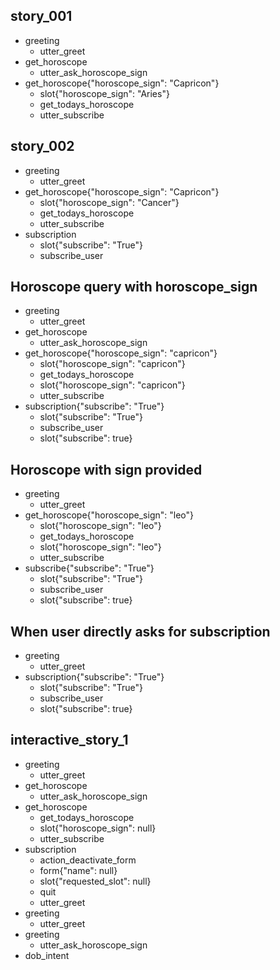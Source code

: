 ## story_001
* greeting
  - utter_greet
* get_horoscope
  - utter_ask_horoscope_sign
* get_horoscope{"horoscope_sign": "Capricon"}
  - slot{"horoscope_sign": "Aries"}
  - get_todays_horoscope
  - utter_subscribe

## story_002
* greeting
  - utter_greet
* get_horoscope{"horoscope_sign": "Capricon"}
  - slot{"horoscope_sign": "Cancer"}
  - get_todays_horoscope
  - utter_subscribe
* subscription
  - slot{"subscribe": "True"}
  - subscribe_user

## Horoscope query with horoscope_sign
* greeting
  - utter_greet
* get_horoscope
  - utter_ask_horoscope_sign
* get_horoscope{"horoscope_sign": "capricon"}
  - slot{"horoscope_sign": "capricon"}
  - get_todays_horoscope
  - slot{"horoscope_sign": "capricon"}
  - utter_subscribe
* subscription{"subscribe": "True"}
  - slot{"subscribe": "True"}
  - subscribe_user
  - slot{"subscribe": true}

## Horoscope with sign provided
* greeting
  - utter_greet
* get_horoscope{"horoscope_sign": "leo"}
  - slot{"horoscope_sign": "leo"}
  - get_todays_horoscope
  - slot{"horoscope_sign": "leo"}
  - utter_subscribe
* subscribe{"subscribe": "True"}
  - slot{"subscribe": "True"}
  - subscribe_user
  - slot{"subscribe": true}

## When user directly asks for subscription
* greeting
  - utter_greet
* subscription{"subscribe": "True"}
  - slot{"subscribe": "True"}
  - subscribe_user
  - slot{"subscribe": true}

## interactive_story_1
* greeting
    - utter_greet
* get_horoscope
    - utter_ask_horoscope_sign
* get_horoscope
    - get_todays_horoscope
    - slot{"horoscope_sign": null}
    - utter_subscribe
* subscription
    - action_deactivate_form
    - form{"name": null}
    - slot{"requested_slot": null}
    - quit
    - utter_greet
* greeting
    - utter_greet
* greeting
    - utter_ask_horoscope_sign
* dob_intent
